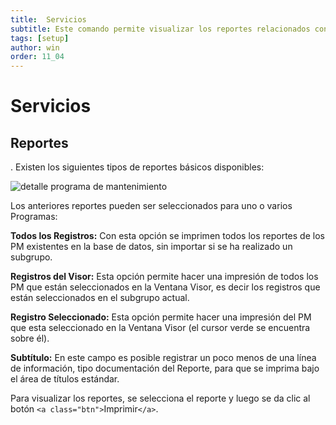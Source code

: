 ```yaml
---
title:  Servicios
subtitle: Este comando permite visualizar los reportes relacionados con los Programas de Mantenimiento
tags: [setup]
author: win
order: 11_04
---
```

# Servicios

## Reportes

. Existen los siguientes tipos de reportes básicos disponibles:

![ detalle programa de mantenimiento](../../assets/images/cap08/chp08_img57.png)

Los anteriores reportes pueden ser seleccionados para uno o varios Programas:

**Todos los Registros:** Con esta opción se imprimen todos los reportes de los PM existentes en la base de datos, sin importar si se ha realizado un subgrupo.

**Registros del Visor:** Esta opción permite hacer una impresión de todos los PM que están seleccionados en la Ventana Visor, es decir los registros que están seleccionados en el subgrupo actual.

**Registro Seleccionado:** Esta opción permite hacer una impresión del PM que esta seleccionado en la Ventana Visor (el cursor verde se encuentra sobre él).

**Subtítulo:** En este campo es posible registrar un poco menos de una línea de información, tipo documentación del Reporte, para que se imprima bajo el área de títulos estándar.

Para visualizar los reportes, se selecciona el reporte y luego se da clic al botón `<a class="btn">`Imprimir`</a>`.
